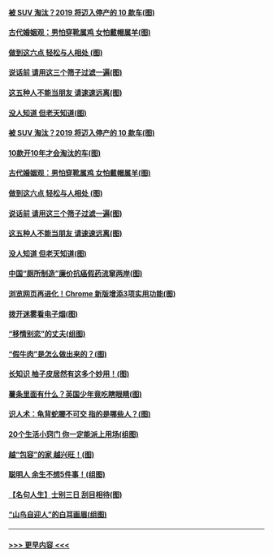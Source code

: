 #### [被 SUV 淘汰？2019 将迈入停产的 10 款车(图)](../pages/p8/907740.md?t=09191111) 
#### [古代婚姻观：男怕穿靴属鸡 女怕戴帽属羊(图)](../pages/p8/907815.md?t=09191111) 
#### [做到这六点 轻松与人相处 (图)](../pages/p8/907429.md?t=09191111) 
#### [说话前 请用这三个筛子过滤一遍(图)](../pages/p8/906928.md?t=09191111) 
#### [这五种人不能当朋友 请速速远离(图)](../pages/p8/907726.md?t=09191111) 
#### [没人知道 但老天知道(图)](../pages/p8/907731.md?t=09191111) 
#### [被 SUV 淘汰？2019 将迈入停产的 10 款车(图)](../pages/p8/907740.md?t=09191111) 
#### [10款开10年才会淘汰的车(图)](../pages/p8/907835.md?t=09191111) 
#### [古代婚姻观：男怕穿靴属鸡 女怕戴帽属羊(图)](../pages/p8/907815.md?t=09191111) 
#### [做到这六点 轻松与人相处 (图)](../pages/p8/907429.md?t=09191111) 
#### [说话前 请用这三个筛子过滤一遍(图)](../pages/p8/906928.md?t=09191111) 
#### [这五种人不能当朋友 请速速远离(图)](../pages/p8/907726.md?t=09191111) 
#### [没人知道 但老天知道(图)](../pages/p8/907731.md?t=09191111) 
#### [中国“厕所制造”廉价抗癌假药流窜两岸(图)](../pages/p8/907723.md?t=09191111) 
#### [浏览网页再进化！Chrome 新版增添3项实用功能(图)](../pages/p8/907714.md?t=09191111) 
#### [拨开迷雾看电子烟(图)](../pages/p8/907427.md?t=09191111) 
#### [“移情别恋”的丈夫(组图)](../pages/p8/907644.md?t=09191111) 
#### [“假牛肉”是怎么做出来的？(图)](../pages/p8/907668.md?t=09191111) 
#### [长知识 柚子皮居然有这多个妙用！(图)](../pages/p8/907425.md?t=09191111) 
#### [薯条里面有什么？英国少年竟吃瞎眼睛(图)](../pages/p8/907381.md?t=09191111) 
#### [识人术：龟背蛇腰不可交 指的是哪些人？(图)](../pages/p8/907503.md?t=09191111) 
#### [20个生活小窍门 你一定能派上用场(组图)](../pages/p8/907510.md?t=09191111) 
#### [越“包容”的家 越兴旺！(图)](../pages/p8/907328.md?t=09191111) 
#### [聪明人 余生不想5件事！(组图)](../pages/p8/907364.md?t=09191111) 
#### [【名句人生】士别三日 刮目相待(图)](../pages/p8/906988.md?t=09191111) 
#### [“山鸟自迎人”的白耳画眉(组图)](../pages/p8/907332.md?t=09191111) 

----
#### [ >>> 更早内容 <<< ](../indexes/p8-earlier.md)

